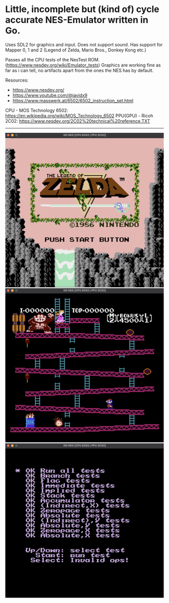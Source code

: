 # Little, incomplete but (kind of) cycle accurate NES-Emulator written in Go.
Uses SDL2 for graphics and input. Does not support sound.
Has support for Mapper 0, 1 and 2 (Legend of Zelda, Mario Bros., Donkey Kong etc.)

Passes all the CPU tests of the NesTest ROM. (https://www.nesdev.org/wiki/Emulator_tests)
Graphics are working fine as far as i can tell, no artifacts apart from the ones the NES has by default.

Resources:
- https://www.nesdev.org/
- https://www.youtube.com/@javidx9
- https://www.masswerk.at/6502/6502_instruction_set.html

CPU - MOS Technology 6502: https://en.wikipedia.org/wiki/MOS_Technology_6502
PPU(GPU) - Ricoh 2C02: https://www.nesdev.org/2C02%20technical%20reference.TXT

---

![screen1](screen1.png)
![screen2](screen2.png)
![screen3](screen3.png)
